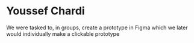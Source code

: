 
# Youssef Chardi

We were tasked to, in groups, create a prototype in Figma which we later would individually make a clickable prototype 
